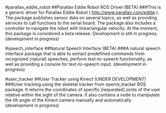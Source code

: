 
#parallax_eddie_robot
##Parallax Eddie Robot ROS Driver (BETA)
###This is a generic driver for Parallax Eddie Robot ( http://www.parallax.com/eddie ). The package publishes sensor data on several topics, as well as providing services to call functions to the serial board. The package also includes a controller to navigate the robot with linear/angular velocity. At the moment, this package is considered a beta release. Development is still in progress. (development in progress)

#speech_interface
##Natural Speech Interface (BETA)
###A natural speech interface package that is able to extract predefined commands from recognized (natural) speeches, perform text-to-speech functionality, as well as providing a console for text-to-speech input. (development in progress)

#user_tracker
##User Tracker using Kinect (UNDER DEVELOPMENT)
###User tracking using the skeletal tracker from openni_tracker ROS package. It returns the coordinates of specific [requested] joints of the user relative within the sight of the camera. It also contains a node to manipulate the tilt angle of the Kinect camera manually and automatically. (development in progress)
